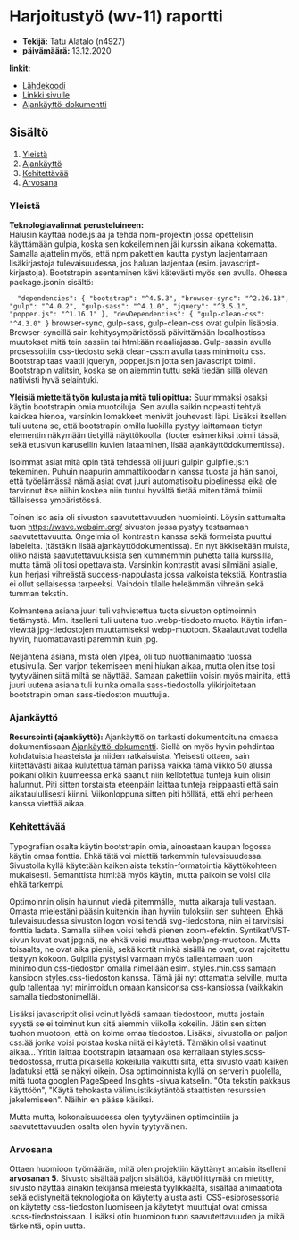 # Harjoitustyö (wv-11) raportti

- **Tekijä:** Tatu Alatalo (n4927)  
- **päivämäärä:** 13.12.2020

**linkit:**
- [Lähdekoodi](https://gitlab.labranet.jamk.fi/N4927/ttms0400-web-visualisointi/-/tree/pages/h11_harjoitustyo)
- [Linkki sivulle](https://n4927.pages.labranet.jamk.fi/ttms0400-web-visualisointi/h11_harjoitustyo/src/)
- [Ajankäyttö-dokumentti](https://gitlab.labranet.jamk.fi/N4927/ttms0400-web-visualisointi/-/blob/pages/h11_harjoitustyo/dokumentaatio/ajankäyttö.md)

## Sisältö
1. [Yleistä](#yleistä)
2. [Ajankäyttö](#ajankäyttö)
3. [Kehitettävää](#kehitettävää)
3. [Arvosana](#arvosana)


### Yleistä

**Teknologiavalinnat perusteluineen:**  
Halusin käyttää node.js:ää ja tehdä npm-projektin jossa opettelisin käyttämään gulpia, koska sen kokeileminen jäi kurssin aikana kokematta. Samalla ajattelin myös, että npm pakettien kautta pystyn laajentamaan lisäkirjastoja tulevaisuudessa, jos haluan laajentaa (esim. javascript-kirjastoja). Bootstrapin asentaminen kävi kätevästi myös sen avulla. Ohessa package.jsonin sisältö:

`  "dependencies": {
    "bootstrap": "^4.5.3",
    "browser-sync": "^2.26.13",
    "gulp": "^4.0.2",
    "gulp-sass": "^4.1.0",
    "jquery": "^3.5.1",
    "popper.js": "^1.16.1"
  },
  "devDependencies": {
    "gulp-clean-css": "^4.3.0"
  }`
browser-sync, gulp-sass, gulp-clean-css ovat gulpin lisäosia. Browser-syncillä sain kehitysympäristössä päivittämään localhostissa muutokset mitä tein sassiin tai html:ään reaaliajassa. Gulp-sassin avulla prosessoitiin css-tiedosto sekä clean-css:n avulla taas minimoitu css. Bootstrap taas vaatii jqueryn, popper.js:n jotta sen javascript toimii. Bootstrapin valitsin, koska se on aiemmin tuttu sekä tiedän sillä olevan natiivisti hyvä selaintuki.

**Yleisiä mietteitä työn kulusta ja mitä tuli opittua:**
Suurimmaksi osaksi käytin bootstrapin omia muotoiluja. Sen avulla saikin nopeasti tehtyä kaikkea hienoa, varsinkin lomakkeet menivät jouhevasti läpi. Lisäksi itselleni tuli uutena se, että bootstrapin omilla luokilla pystyy laittamaan tietyn elementin näkymään tietyillä näyttökoolla. (footer esimerkiksi toimii tässä, sekä etusivun karusellin kuvien lataaminen, lisää ajankäyttödokumentissa).

Isoimmat asiat mitä opin tätä tehdessä oli juuri gulpin gulpfile.js:n tekeminen. Puhuin naapurin ammattikoodarin kanssa tuosta ja hän sanoi, että työelämässä nämä asiat ovat juuri automatisoitu pipelinessa eikä ole tarvinnut itse niihin koskea niin tuntui hyvältä tietää miten tämä toimii tällaisessa ympäristössä. 

Toinen iso asia oli sivuston saavutettavuuden huomiointi. Löysin sattumalta tuon https://wave.webaim.org/ sivuston jossa pystyy testaamaan saavutettavuutta. Ongelmia oli kontrastin kanssa sekä formeista puuttui labeleita. (tästäkin lisää ajankäyttödokumentissa). En nyt äkkiseltään muista, oliko näistä saavutettavuuksista sen kummemmin puhetta tällä kurssilla, mutta tämä oli tosi opettavaista. Varsinkin kontrastit avasi silmiäni asialle, kun herjasi vihreästä success-nappulasta jossa valkoista tekstiä. Kontrastia ei ollut sellaisessa tarpeeksi. Vaihdoin tilalle heleämmän vihreän sekä tumman tekstin.

Kolmantena asiana juuri tuli vahvistettua tuota sivuston optimoinnin tietämystä. Mm. itselleni tuli uutena tuo .webp-tiedosto muoto. Käytin irfan-view:tä jpg-tiedostojen muuttamiseksi webp-muotoon. Skaalautuvat todella hyvin, huomattavasti paremmin kuin jpg.

Neljäntenä asiana, mistä olen ylpeä, oli tuo nuottianimaatio tuossa etusivulla. Sen varjon tekemiseen meni hiukan aikaa, mutta olen itse tosi tyytyväinen siitä miltä se näyttää. Samaan pakettiin voisin myös mainita, että juuri uutena asiana tuli kuinka omalla sass-tiedostolla ylikirjoitetaan bootstrapin oman sass-tiedoston muuttujia.

### Ajankäyttö

**Resursointi (ajankäyttö):**
Ajankäyttö on tarkasti dokumentoituna omassa dokumentissaan [Ajankäyttö-dokumentti](https://gitlab.labranet.jamk.fi/N4927/ttms0400-web-visualisointi/-/blob/pages/h11_harjoitustyo/dokumentaatio/ajankäyttö.md). Siellä on myös hyvin pohdintaa kohdatuista haasteista ja niiden ratkaisuista. Yleisesti ottaen, sain kiitettävästi aikaa kulutettua tämän parissa vaikka tämä viikko 50 alussa poikani olikin kuumeessa enkä saanut niin kellotettua tunteja kuin olisin halunnut. Piti sitten torstaista eteenpäin laittaa tunteja reippaasti että sain aikataulullisesti kiinni. Viikonloppuna sitten piti höllätä, että ehti perheen kanssa viettää aikaa. 

### Kehitettävää

Typografian osalta käytin bootstrapin omia, ainoastaan kaupan logossa käytin omaa fonttia. Ehkä tätä voi miettiä tarkemmin tulevaisuudessa. Sivustolla kyllä käytetään kaikenlaista tekstin-formatointia käyttökohteen mukaisesti. Semanttista html:ää myös käytin, mutta paikoin se voisi olla ehkä tarkempi.

Optimoinnin olisin halunnut viedä pitemmälle, mutta aikaraja tuli vastaan. Omasta mielestäni pääsin kuitenkin ihan hyviin tuloksiin sen suhteen. Ehkä tulevaisuudessa sivuston logon voisi tehdä svg-tiedostona, niin ei tarvitsisi fonttia ladata. Samalla siihen voisi tehdä pienen zoom-efektin. Syntikat/VST-sivun kuvat ovat jpg:nä, ne ehkä voisi muuttaa webp/png-muotoon. Mutta toisaalta, ne ovat aika pieniä, sekä kortit minkä sisällä ne ovat, ovat rajoitettu tiettyyn kokoon. Gulpilla pystyisi varmaan myös tallentamaan tuon minimoidun css-tiedoston omalla nimellään esim. styles.min.css samaan kansioon styles.css-tiedoston kanssa. Tämä jäi nyt ottamatta selville, mutta gulp tallentaa nyt minimoidun omaan kansioonsa css-kansiossa (vaikkakin samalla tiedostonimellä). 

Lisäksi javascriptit olisi voinut lyödä samaan tiedostoon, mutta jostain syystä se ei toiminut kun sitä aiemmin viikolla kokeilin. Jätin sen sitten tuohon muotoon, että on kolme omaa tiedostoa. Lisäksi, sivustolla on paljon css:ää jonka voisi poistaa koska niitä ei käytetä. Tämäkin olisi vaatinut aikaa... Yritin laittaa bootstrapin lataamaan osa kerrallaan styles.scss-tiedostossa, mutta pikaisella kokeilulla vaikutti siltä, että sivusto vaati kaiken ladatuksi että se näkyi oikein. Osa optimoinnista kyllä on serverin puolella, mitä tuota googlen PageSpeed Insights -sivua katselin. "Ota tekstin pakkaus käyttöön", "Käytä tehokasta välimuistikäytäntöä staattisten resurssien jakelemiseen". Näihin en pääse käsiksi.

Mutta mutta, kokonaisuudessa olen tyytyväinen optimointiin ja saavutettavuuden osalta olen hyvin tyytyväinen. 

### Arvosana

Ottaen huomioon työmäärän, mitä olen projektiin käyttänyt antaisin itselleni **arvosanan 5**. Sivusto sisältää paljon sisältöä, käyttöliittymää on mietitty, sivusto näyttää ainakin tekijänsä mielestä tyylikkäältä, sisältää animaatiota sekä edistyneitä teknologioita on käytetty alusta asti. CSS-esiprosessoria on käytetty css-tiedoston luomiseen ja käytetyt muuttujat ovat omissa .scss-tiedostoissaan. Lisäksi otin huomioon tuon saavutettavuuden ja mikä tärkeintä, opin uutta.
